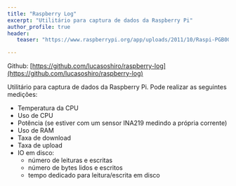 ```yaml
---
title: "Raspberry Log"
excerpt: "Utilitário para captura de dados da Raspberry Pi"
author_profile: true
header:
   teaser: "https://www.raspberrypi.org/app/uploads/2011/10/Raspi-PGB001-300x267.png"

---
```


Github: [https://github.com/lucasoshiro/raspberry-log](https://github.com/lucasoshiro/raspberry-log)

Utilitário para captura de dados da Raspberry Pi. Pode realizar as seguintes
medições:

- Temperatura da CPU
- Uso de CPU
- Potência (se estiver com um sensor INA219 medindo a própria corrente)
- Uso de RAM
- Taxa de download
- Taxa de upload
- IO em disco:
  - número de leituras e escritas
  - número de bytes lidos e escritos
  - tempo dedicado para leitura/escrita em disco
